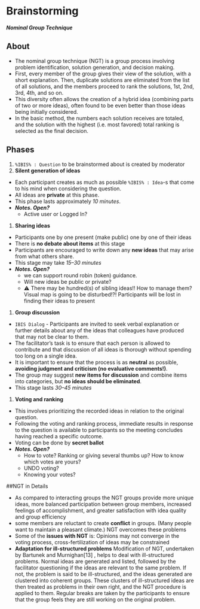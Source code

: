 # Brainstorming
_**Nominal Group Technique**_
## About
+ The nominal group technique (NGT) is a group process involving problem identification, solution generation, and decision making.
+ First, every member of the group gives their view of the solution, with a short explanation. Then, duplicate solutions are eliminated from the list of all solutions, and the members proceed to rank the solutions, 1st, 2nd, 3rd, 4th, and so on.
+ This diversity often allows the creation of a hybrid idea (combining parts of two or more ideas), often found to be even better than those ideas being initially considered.
+ In the basic method, the numbers each solution receives are totaled, and the solution with the highest (i.e. most favored) total ranking is selected as the final decision.

## Phases
1. `%IBIS% : Question` to be brainstormed about is created by moderator
1. **Silent generation of ideas**
  + Each participant creates as much as possible `%IBIS% : Idea`-s that come to his mind when considering the question.
  + All ideas are **private** at this phase.
  + This phase lasts approximately _10 minutes_.
  + _**Notes. Open?**_
    + Active user or Logged In?
1. **Sharing ideas**
  + Participants one by one present (make public) one by one of their ideas
  + There is **no debate about items** at this stage
  + Participants are encouraged to write down any **new ideas** that may arise from what others share.
  + This stage may take _15–30 minutes_
  + _**Notes. Open?**_
    + we can support round robin (token) guidance.
    + Will new ideas be public or private?
    + :warning: There may be hundred(s) of sibling ideas!! How to manage them? Visual map is going to be disturbed!?! Participants will be lost in finding their ideas to present
1. **Group discussion**
  + `IBIS Dialog` - Participants are invited to seek verbal explanation or further details about any of the ideas that colleagues have produced that may not be clear to them.
  + The facilitator’s task is to ensure that each person is allowed to contribute and that discussion of all ideas is thorough without spending too long on a single idea.
  + It is important to ensure that the process is as **neutral** as possible, **avoiding judgment and criticism (no evaluative comments!)**.
  + The group may suggest **new items for discussion** and combine items into categories, but **no ideas should be eliminated**.
  + This stage lasts _30–45 minutes_
1. **Voting and ranking**
  + This involves prioritizing the recorded ideas in relation to the original question.
  + Following the voting and ranking process, immediate results in response to the question is available to participants so the meeting concludes having reached a specific outcome.
  + Voting can be done by **secret ballot**
  + _**Notes. Open?**_
    + How to vote? Ranking or giving several thumbs up? How to know which votes are yours?
    + UNDO voting?
    + Knowing your votes?

##NGT in Details
+ As compared to interacting groups the NGT groups provide more unique ideas, more balanced participation between group members, increased feelings of accomplishment, and greater satisfaction with idea quality and group efficiency
+ some members are reluctant to create **conflict** in groups. (Many people want to maintain a pleasant climate.) NGT overcomes these problems
+ Some of the **issues with NGT** is: Opinions may not converge in the voting process, cross-fertilization of ideas may be constrained
+ **Adaptation for ill-structured problems**
Modification of NGT, undertaken by Bartunek and Murnighan[13] , helps to deal with ill-structured problems. Normal ideas are generated and listed, followed by the facilitator questioning if the ideas are relevant to the same problem. If not, the problem is said to be ill-structured, and the ideas generated are clustered into coherent groups. These clusters of ill-structured ideas are then treated as problems in their own right, and the NGT procedure is applied to them. Regular breaks are taken by the participants to ensure that the group feels they are still working on the original problem.
